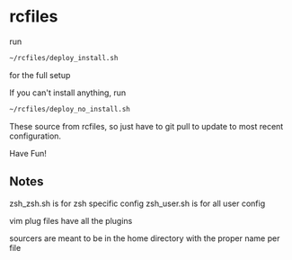 # rcfiles

run

```bash
~/rcfiles/deploy_install.sh
```
for the full setup

If you can't install anything, run
```bash
~/rcfiles/deploy_no_install.sh
```

These source from rcfiles, so just have to git pull to update to most recent configuration.

Have Fun!

## Notes

zsh_zsh.sh is for zsh specific config
zsh_user.sh is for all user config

vim plug files have all the plugins

sourcers are meant to be in the home directory with the proper name per file
